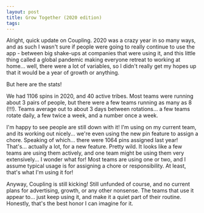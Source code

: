 ```yaml
---
layout: post
title: Grow Together (2020 edition)
tags:
---
```


Alright, quick update on Coupling. 2020 was a crazy year in so many ways, and as such I wasn't sure if people were going to really continue to use the app - between big shake-ups at companies that were using it, and this little thing called a global pandemic making everyone retreat to working at home... well, there were a lot of variables, so I didn't really get my hopes up that it would be a year of growth or anything.

But here are the stats!

We had 1106 spins in 2020, and 40 active tribes. Most teams were running about 3 pairs of people, but there were a few teams running as many as 8 (!!!). Teams average out to about 3 days between rotations... a few teams rotate daily, a few twice a week, and a number once a week.

I'm happy to see people are still down with it! I'm using on my current team, and its working out nicely... we're even using the new pin feature to assign a chore. Speaking of which... there were 1064 pins assigned last year! That's... actually a lot, for a new feature. Pretty wild. It looks like a few teams are using them actively, and one team might be using them very extensively... I wonder what for!  Most teams are using one or two, and I assume typical usage is for assigning a chore or responsibility. At least, that's what I'm using it for!

Anyway, Coupling is still kicking! Still unfunded of course, and no current plans for advertising, growth, or any other nonsense. The teams that use it appear to... just keep using it, and make it a quiet part of their routine. Honestly, that's the best honor I can imagine for it.
